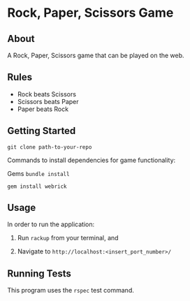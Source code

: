 # Rock, Paper, Scissors Game

About
-----
A Rock, Paper, Scissors game that can be played on the web.

Rules
-----
- Rock beats Scissors
- Scissors beats Paper
- Paper beats Rock

## Getting Started

`git clone path-to-your-repo`

Commands to install dependencies for game functionality:

Gems `bundle install`

`gem install webrick`

## Usage

In order to run the application:

1. Run `rackup` from your terminal, and 

2. Navigate to `http://localhost:<insert_port_number>/`

## Running Tests

This program uses the `rspec` test command.